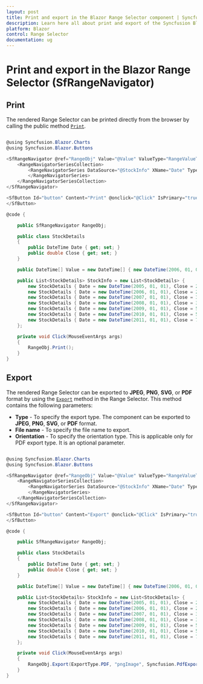 ```yaml
---
layout: post
title: Print and export in the Blazor Range Selector component | Syncfusion
description: Learn here all about print and export of the Syncfusion Blazor Range Selector (SfRangeNavigator) component and more.
platform: Blazor
control: Range Selector
documentation: ug
---
```


# Print and export in the Blazor Range Selector (SfRangeNavigator)

## Print

The rendered Range Selector can be printed directly from the browser by calling the public method [`Print`](https://help.syncfusion.com/cr/blazor/Syncfusion.Blazor.Charts.SfRangeNavigator.html#Syncfusion_Blazor_Charts_SfRangeNavigator_Print).

```csharp

@using Syncfusion.Blazor.Charts
@using Syncfusion.Blazor.Buttons

<SfRangeNavigator @ref="RangeObj" Value="@Value" ValueType="RangeValueType.DateTime">
    <RangeNavigatorSeriesCollection>
        <RangeNavigatorSeries DataSource="@StockInfo" XName="Date" Type="RangeNavigatorType.StepLine" YName="Close">
        </RangeNavigatorSeries>
    </RangeNavigatorSeriesCollection>
</SfRangeNavigator>

<SfButton Id="button" Content="Print" @onclick="@Click" IsPrimary="true" CssClass="e-flat">
</SfButton>

@code {

    public SfRangeNavigator RangeObj;

    public class StockDetails
    {
        public DateTime Date { get; set; }
        public double Close { get; set; }
    }

    public DateTime[] Value = new DateTime[] { new DateTime(2006, 01, 01), new DateTime(2008, 01, 01) };

    public List<StockDetails> StockInfo = new List<StockDetails> {
        new StockDetails { Date = new DateTime(2005, 01, 01), Close = 21 },
        new StockDetails { Date = new DateTime(2006, 01, 01), Close = 24  },
        new StockDetails { Date = new DateTime(2007, 01, 01), Close = 36  },
        new StockDetails { Date = new DateTime(2008, 01, 01), Close = 38  },
        new StockDetails { Date = new DateTime(2009, 01, 01), Close = 54 },
        new StockDetails { Date = new DateTime(2010, 01, 01), Close = 57  },
        new StockDetails { Date = new DateTime(2011, 01, 01), Close = 70  }
    };

    private void Click(MouseEventArgs args)
    {
        RangeObj.Print();
    }
}

```

## Export

The rendered Range Selector can be exported to **JPEG**, **PNG**, **SVG**, or **PDF** format by using the [`Export`](https://help.syncfusion.com/cr/blazor/Syncfusion.Blazor.Charts.SfRangeNavigator.html#Syncfusion_Blazor_Charts_SfRangeNavigator_Export_Syncfusion_Blazor_Charts_ExportType_System_String_System_Nullable_Syncfusion_PdfExport_PdfPageOrientation__System_Boolean_) method in the Range Selector. This method contains the following parameters:

* **Type** - To specify the export type. The component can be exported to **JPEG**, **PNG**, **SVG**, or **PDF** format.
* **File name** - To specify the file name to export.
* **Orientation** - To specify the orientation type. This is applicable only for PDF export type. It is an optional parameter.

```csharp

@using Syncfusion.Blazor.Charts
@using Syncfusion.Blazor.Buttons

<SfRangeNavigator @ref="RangeObj" Value="@Value" ValueType="RangeValueType.DateTime">
    <RangeNavigatorSeriesCollection>
        <RangeNavigatorSeries DataSource="@StockInfo" XName="Date" Type="RangeNavigatorType.StepLine" YName="Close">
        </RangeNavigatorSeries>
    </RangeNavigatorSeriesCollection>
</SfRangeNavigator>

<SfButton Id="button" Content="Export" @onclick="@Click" IsPrimary="true" CssClass="e-flat">
</SfButton>

@code {

    public SfRangeNavigator RangeObj;

    public class StockDetails
    {
        public DateTime Date { get; set; }
        public double Close { get; set; }
    }

    public DateTime[] Value = new DateTime[] { new DateTime(2006, 01, 01), new DateTime(2008, 01, 01) };

    public List<StockDetails> StockInfo = new List<StockDetails> {
        new StockDetails { Date = new DateTime(2005, 01, 01), Close = 21 },
        new StockDetails { Date = new DateTime(2006, 01, 01), Close = 24  },
        new StockDetails { Date = new DateTime(2007, 01, 01), Close = 36  },
        new StockDetails { Date = new DateTime(2008, 01, 01), Close = 38  },
        new StockDetails { Date = new DateTime(2009, 01, 01), Close = 54 },
        new StockDetails { Date = new DateTime(2010, 01, 01), Close = 57  },
        new StockDetails { Date = new DateTime(2011, 01, 01), Close = 70  }
    };

    private void Click(MouseEventArgs args)
    {
        RangeObj.Export(ExportType.PDF, "pngImage", Syncfusion.PdfExport.PdfPageOrientation.Landscape);
    }
}

```